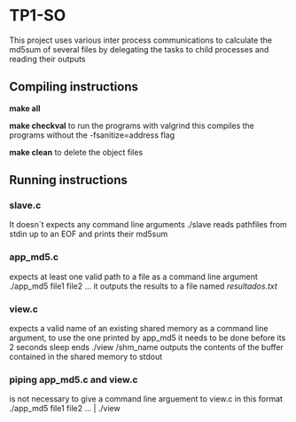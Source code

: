 # TP1-SO

This project uses various inter process communications to calculate the md5sum of several files by delegating the tasks to child processes and reading their outputs 

## Compiling instructions
  **make all**

  **make checkval** to run the programs with valgrind this compiles the programs without the -fsanitize=address flag

  **make clean** to delete the object files

## Running instructions
  ### slave.c
  It doesn´t expects any command line arguments
  ./slave
  reads pathfiles from stdin up to an EOF and prints their md5sum
  
  ### app_md5.c
  expects at least one valid path to a file as a command line argument
  ./app_md5 file1 file2 ...
  it outputs the results to a file named *resultados.txt*

  ### view.c
  expects a valid name of an existing shared memory as a command line argument, to use the one printed by app_md5 it needs to be done before its 2 seconds sleep ends
  ./view /shm_name
  outputs the contents of the buffer contained in the shared memory to stdout

  ### piping app_md5.c and view.c
  is not necessary to give a command line arguement to view.c in this format
  ./app_md5 file1 file2 ... | ./view
